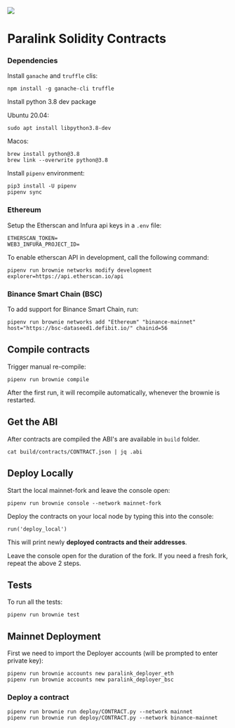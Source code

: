![](https://paralink.network/images/logo-sm-home.png)

# Paralink Solidity Contracts

### Dependencies

Install `ganache` and `truffle` clis:

```
npm install -g ganache-cli truffle
```

Install python 3.8 dev package

Ubuntu 20.04:

```
sudo apt install libpython3.8-dev
```

Macos:

```
brew install python@3.8
brew link --overwrite python@3.8
```

Install `pipenv` environment:

```
pip3 install -U pipenv
pipenv sync
```

### Ethereum

Setup the Etherscan and Infura api keys in a `.env` file:

```
ETHERSCAN_TOKEN=
WEB3_INFURA_PROJECT_ID=
```

To enable etherscan API in development, call the following command:

```
pipenv run brownie networks modify development explorer=https://api.etherscan.io/api
```

### Binance Smart Chain (BSC)

To add support for Binance Smart Chain, run:

```
pipenv run brownie networks add "Ethereum" "binance-mainnet" host="https://bsc-dataseed1.defibit.io/" chainid=56
```

## Compile contracts

Trigger manual re-compile:

```
pipenv run brownie compile
```

After the first run, it will recompile automatically, whenever the brownie is restarted.

## Get the ABI

After contracts are compiled the ABI's are available in `build` folder.

```
cat build/contracts/CONTRACT.json | jq .abi
```

## Deploy Locally

Start the local mainnet-fork and leave the console open:

```
pipenv run brownie console --network mainnet-fork
```

Deploy the contracts on your local node by typing this into the console:

```
run('deploy_local')
```

This will print newly **deployed contracts and their addresses**.

Leave the console open for the duration of the fork. If you need a fresh fork, repeat the above 2 steps.

## Tests

To run all the tests:

```
pipenv run brownie test
```


## Mainnet Deployment
First we need to import the Deployer accounts (will be prompted to enter private key):
```
pipenv run brownie accounts new paralink_deployer_eth
pipenv run brownie accounts new paralink_deployer_bsc
```

### Deploy a contract

```
pipenv run brownie run deploy/CONTRACT.py --network mainnet
pipenv run brownie run deploy/CONTRACT.py --network binance-mainnet
```
